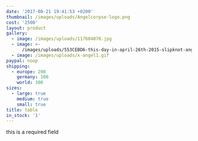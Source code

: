 ```yaml
---
date: '2017-08-21 19:41:53 +0200'
thumbnail: /images/uploads/Angelcorpse-logo.png
cost: '2500'
layout: product
gallery:
  - image: /images/uploads/117604078.jpg
  - image: >-
      /images/uploads/553CEBD6-this-day-in-april-26th-2015-slipknot-angel-corpse-1349-axel-rudi-pell-primordial-vomitory-deep-purple-the-ocean-sodom-vicious-rumors-image.jpg
  - image: /images/uploads/x-angel1.gif
paypal: noop
shipping:
  - europe: 200
    germany: 100
    world: 300
sizes:
  - large: true
    medium: true
    small: true
title: table
in_stock: '1'
---
```

this is a required field

